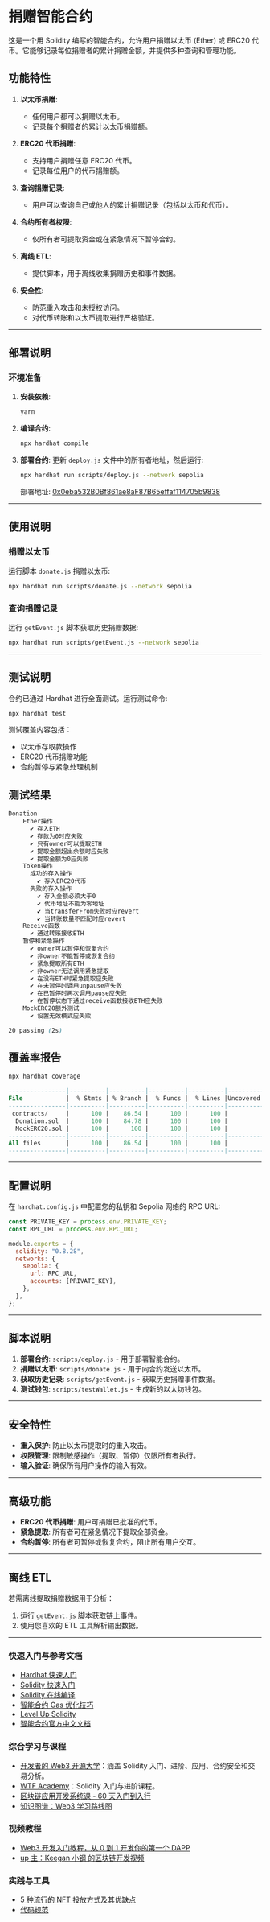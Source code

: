 # 捐赠智能合约

这是一个用 Solidity 编写的智能合约，允许用户捐赠以太币 (Ether) 或 ERC20 代币。它能够记录每位捐赠者的累计捐赠金额，并提供多种查询和管理功能。

## 功能特性

1. **以太币捐赠**:

   - 任何用户都可以捐赠以太币。
   - 记录每个捐赠者的累计以太币捐赠额。

2. **ERC20 代币捐赠**:

   - 支持用户捐赠任意 ERC20 代币。
   - 记录每位用户的代币捐赠额。

3. **查询捐赠记录**:

   - 用户可以查询自己或他人的累计捐赠记录（包括以太币和代币）。

4. **合约所有者权限**:

   - 仅所有者可提取资金或在紧急情况下暂停合约。

5. **离线 ETL**:

   - 提供脚本，用于离线收集捐赠历史和事件数据。

6. **安全性**:

   - 防范重入攻击和未授权访问。
   - 对代币转账和以太币提取进行严格验证。

---

## 部署说明

### 环境准备

1. **安装依赖**:

   ```bash
   yarn
   ```

2. **编译合约**:

   ```bash
   npx hardhat compile
   ```

3. **部署合约**:
   更新 `deploy.js` 文件中的所有者地址，然后运行:

   ```bash
   npx hardhat run scripts/deploy.js --network sepolia
   ```

   部署地址: [0x0eba532B0Bf861ae8aF87B65effaf114705b9838](https://sepolia.etherscan.io/address/0x0eba532B0Bf861ae8aF87B65effaf114705b9838)

---

## 使用说明

### 捐赠以太币

运行脚本 `donate.js` 捐赠以太币:

```bash
npx hardhat run scripts/donate.js --network sepolia
```

### 查询捐赠记录

运行 `getEvent.js` 脚本获取历史捐赠数据:

```bash
npx hardhat run scripts/getEvent.js --network sepolia
```

---

## 测试说明

合约已通过 Hardhat 进行全面测试。运行测试命令:

```bash
npx hardhat test
```

测试覆盖内容包括：

- 以太币存取款操作
- ERC20 代币捐赠功能
- 合约暂停与紧急处理机制

## 测试结果

```scss
Donation
    Ether操作
      ✔ 存入ETH
      ✔ 存款为0时应失败
      ✔ 只有owner可以提取ETH
      ✔ 提取金额超出余额时应失败
      ✔ 提取金额为0应失败
    Token操作
      成功的存入操作
        ✔ 存入ERC20代币
      失败的存入操作
        ✔ 存入金额必须大于0
        ✔ 代币地址不能为零地址
        ✔ 当transferFrom失败时应revert
        ✔ 当转账数量不匹配时应revert
    Receive函数
      ✔ 通过转账接收ETH
    暂停和紧急操作
      ✔ owner可以暂停和恢复合约
      ✔ 非owner不能暂停或恢复合约
      ✔ 紧急提取所有ETH
      ✔ 非owner无法调用紧急提取
      ✔ 在没有ETH时紧急提取应失败
      ✔ 在未暂停时调用unpause应失败
      ✔ 在已暂停时再次调用pause应失败
      ✔ 在暂停状态下通过receive函数接收ETH应失败
    MockERC20额外测试
      ✔ 设置无效模式应失败

20 passing (2s)
```

## 覆盖率报告

```bash
npx hardhat coverage
```

```sql
----------------|----------|----------|----------|----------|----------------|
File            |  % Stmts | % Branch |  % Funcs |  % Lines |Uncovered Lines |
----------------|----------|----------|----------|----------|----------------|
 contracts/     |      100 |    86.54 |      100 |      100 |                |
  Donation.sol  |      100 |    84.78 |      100 |      100 |                |
  MockERC20.sol |      100 |      100 |      100 |      100 |                |
----------------|----------|----------|----------|----------|----------------|
All files       |      100 |    86.54 |      100 |      100 |                |
----------------|----------|----------|----------|----------|----------------|
```

---

## 配置说明

在 `hardhat.config.js` 中配置您的私钥和 Sepolia 网络的 RPC URL:

```javascript
const PRIVATE_KEY = process.env.PRIVATE_KEY;
const RPC_URL = process.env.RPC_URL;

module.exports = {
  solidity: "0.8.28",
  networks: {
    sepolia: {
      url: RPC_URL,
      accounts: [PRIVATE_KEY],
    },
  },
};
```

---

## 脚本说明

1. **部署合约**:
   `scripts/deploy.js` - 用于部署智能合约。
2. **捐赠以太币**:
   `scripts/donate.js` - 用于向合约发送以太币。
3. **获取历史记录**:
   `scripts/getEvent.js` - 获取历史捐赠事件数据。
4. **测试钱包**:
   `scripts/testWallet.js` - 生成新的以太坊钱包。

---

## 安全特性

- **重入保护**:
  防止以太币提取时的重入攻击。
- **权限管理**:
  限制敏感操作（提取、暂停）仅限所有者执行。
- **输入验证**:
  确保所有用户操作的输入有效。

---

## 高级功能

- **ERC20 代币捐赠**:
  用户可捐赠已批准的代币。
- **紧急提取**:
  所有者可在紧急情况下提取全部资金。
- **合约暂停**:
  所有者可暂停或恢复合约，阻止所有用户交互。

---

## 离线 ETL

若需离线提取捐赠数据用于分析：

1. 运行 `getEvent.js` 脚本获取链上事件。
2. 使用您喜欢的 ETL 工具解析输出数据。

---

### 快速入门与参考文档

- [Hardhat 快速入门](https://hardhat.cn/hardhat/readme.html)
- [Solidity 快速入门](https://leapwhale.com/article/8r581039)
- [Solidity 在线编译](https://remix.ethereum.org/)
- [智能合约 Gas 优化技巧](https://www.rpubs.com/liam/optmizeGas)
- [Level Up Solidity](https://www.levelup.xyz/)
- [智能合约官方中文文档](https://learnblockchain.cn/docs/solidity/introduction-to-smart-contracts.html)

### 综合学习与课程

- [开发者的 Web3 开源大学](https://www.wtf.academy/)：涵盖 Solidity 入门、进阶、应用、合约安全和交易分析。
- [WTF Academy](https://www.wtf.academy/)：Solidity 入门与进阶课程。
- [区块链应用开发系统课 - 60 天入门到入行](https://learnblockchain.cn/course/28)
- [知识图谱：Web3 学习路线图](https://learnblockchain.cn/maps/Roadmap)

### 视频教程

- [Web3 开发入门教程，从 0 到 1 开发你的第一个 DAPP](https://www.bilibili.com/video/BV1VxDwY8EQx/)
- [up 主：Keegan 小钢 的区块链开发视频](https://space.bilibili.com/60539794/video)

### 实践与工具

- [5 种流行的 NFT 投放方式及其优缺点](https://www.theblockbeats.info/news/31314)
- [代码规范](https://learnblockchain.cn/article/9404)

